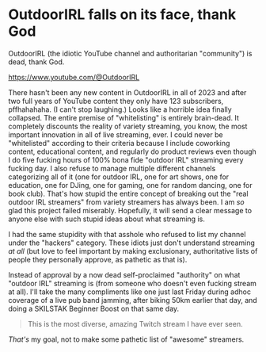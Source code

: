# OutdoorIRL falls on its face, thank God

OutdoorIRL (the idiotic YouTube channel and authoritarian "community") is dead, thank God.

<https://www.youtube.com/@OutdoorIRL>

There hasn't been any new content in OutdoorIRL in all of 2023 and after two full years of YouTube content they only have 123 subscribers, pffhahahaha. (I can't stop laughing.) Looks like a horrible idea finally collapsed. The entire premise of "whitelisting" is entirely brain-dead. It completely discounts the reality of variety streaming, you know, the most important innovation in all of live streaming, ever. I could never be "whitelisted" according to their criteria because I include coworking content, educational content, and regularly do product reviews even though I do five fucking hours of 100% bona fide "outdoor IRL" streaming every fucking day. I also refuse to manage multiple different channels categorizing all of it (one for outdoor IRL, one for art shows, one for education, one for DJing, one for gaming, one for random dancing, one for book club). That's how stupid the entire concept of breaking out the "real outdoor IRL streamers" from variety streamers has always been. I am *so* glad this project failed miserably. Hopefully, it will send a clear message to anyone else with such stupid ideas about what streaming is.

I had the same stupidity with that asshole who refused to list my channel under the "hackers" category. These idiots just don't understand streaming *at all* (but love to feel important by making exclusionary, authoritative lists of people they personally approve, as pathetic as that is).

Instead of approval by a now dead self-proclaimed "authority" on what "outdoor IRL" streaming is (from someone who doesn't even fucking stream at all). I'll take the many compliments like one just last Friday during adhoc coverage of a live pub band jamming, after biking 50km earlier that day, and doing a SKILSTAK Beginner Boost on that same day.

> This is the most diverse, amazing Twitch stream I have ever seen.

*That's* my goal, not to make some pathetic list of "awesome" streamers.

